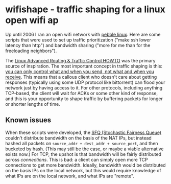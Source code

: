 # wifishape - traffic shaping for a linux open wifi ap #

Up until 2006 I ran an open wifi network with [pebble linux](http://www.nycwireless.net/supernode/pebble-linux/). Here are some scripts that were used to set up traffic prioritization ("make ssh lower latency than http") and bandwidth sharing ("more for me than for the freeloading neighbors").

The [Linux Advanced Routing & Traffic Control HOWTO](http://lartc.org/howto/) was the primary source of inspiration. The most important concept in traffic shaping is this: [you can only control what and when you send, not what and when you receive](http://lartc.org/howto/lartc.qdisc.html#LARTC.QDISC.EXPLAIN). This means that a callous client who doesn't care about getting responses (typically using some UDP protocol like bittorrent) can flood your network just by having access to it. For other protocols, including anything TCP-based, the client will wait for ACKs or some other kind of response, and this is your opportunity to shape traffic by buffering packets for longer or shorter lengths of time.

## Known issues ##

When these scripts were developed, the [SFQ (Stochastic Fairness Queue)](http://linux.die.net/man/8/tc-sfq) couldn't distribute bandwidth on the basis of the NAT IPs, but instead hashed all packets on `source_addr + dest_addr + source_port`, and then bucketed by hash. (This may still be the case, or maybe a viable alternative exists now.) For TCP, the upshot is that bandwidth will be fairly distributed across *connections*. This is bad: a client can simply open more TCP connections to get more bandwidth. Ideally, bandwidth would be distributed on the basis IPs on the local network, but this would require knowledge of what IPs are on the local network, and what IPs are "remote".

